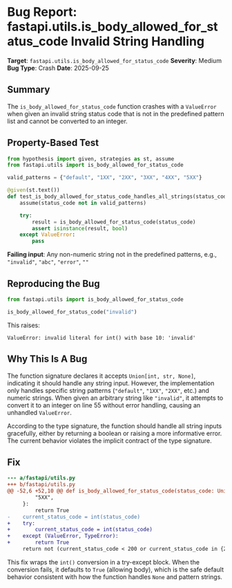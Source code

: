 # Bug Report: fastapi.utils.is_body_allowed_for_status_code Invalid String Handling

**Target**: `fastapi.utils.is_body_allowed_for_status_code`
**Severity**: Medium
**Bug Type**: Crash
**Date**: 2025-09-25

## Summary

The `is_body_allowed_for_status_code` function crashes with a `ValueError` when given an invalid string status code that is not in the predefined pattern list and cannot be converted to an integer.

## Property-Based Test

```python
from hypothesis import given, strategies as st, assume
from fastapi.utils import is_body_allowed_for_status_code

valid_patterns = {"default", "1XX", "2XX", "3XX", "4XX", "5XX"}

@given(st.text())
def test_is_body_allowed_for_status_code_handles_all_strings(status_code):
    assume(status_code not in valid_patterns)

    try:
        result = is_body_allowed_for_status_code(status_code)
        assert isinstance(result, bool)
    except ValueError:
        pass
```

**Failing input**: Any non-numeric string not in the predefined patterns, e.g., `"invalid"`, `"abc"`, `"error"`, `""`

## Reproducing the Bug

```python
from fastapi.utils import is_body_allowed_for_status_code

is_body_allowed_for_status_code("invalid")
```

This raises:
```
ValueError: invalid literal for int() with base 10: 'invalid'
```

## Why This Is A Bug

The function signature declares it accepts `Union[int, str, None]`, indicating it should handle any string input. However, the implementation only handles specific string patterns (`"default"`, `"1XX"`, `"2XX"`, etc.) and numeric strings. When given an arbitrary string like `"invalid"`, it attempts to convert it to an integer on line 55 without error handling, causing an unhandled `ValueError`.

According to the type signature, the function should handle all string inputs gracefully, either by returning a boolean or raising a more informative error. The current behavior violates the implicit contract of the type signature.

## Fix

```diff
--- a/fastapi/utils.py
+++ b/fastapi/utils.py
@@ -52,6 +52,10 @@ def is_body_allowed_for_status_code(status_code: Union[int, str, None]) -> bool
         "5XX",
     }:
         return True
-    current_status_code = int(status_code)
+    try:
+        current_status_code = int(status_code)
+    except (ValueError, TypeError):
+        return True
     return not (current_status_code < 200 or current_status_code in {204, 205, 304})
```

This fix wraps the `int()` conversion in a try-except block. When the conversion fails, it defaults to `True` (allowing body), which is the safe default behavior consistent with how the function handles `None` and pattern strings.